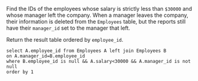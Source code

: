 Find the IDs of the employees whose salary is strictly less than `$30000` and whose manager left the company. When a manager leaves the company, their information is deleted from the `Employees` table, but the reports still have their `manager_id` set to the manager that left.

Return the result table ordered by `employee_id`.

```MySQL
select A.employee_id from Employees A left join Employees B 
on A.manager_id=B.employee_id 
where B.employee_id is null && A.salary<30000 && A.manager_id is not null
order by 1
```